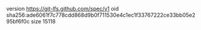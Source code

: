 version https://git-lfs.github.com/spec/v1
oid sha256:ade6061f7c778cdd868d9b0f711530e4c1ec1f33767222ce33bb05e295bf6f0c
size 15118
